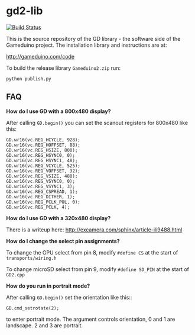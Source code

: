 gd2-lib
=======

[![Build Status](https://travis-ci.org/jamesbowman/gd2-lib.svg?branch=master)](https://travis-ci.org/jamesbowman/gd2-lib)

This is the source repository of the GD library - the software side of the Gameduino project. The installation library and instructions are at:

http://gameduino.com/code

To build the release library ``Gameduino2.zip`` run:

    python publish.py

FAQ
---

**How do I use GD with a 800x480 display?**

After calling ``GD.begin()`` you can set the scanout registers for 800x480 like this:

    GD.wr16(vc.REG_HCYCLE, 928);
    GD.wr16(vc.REG_HOFFSET, 88);
    GD.wr16(vc.REG_HSIZE, 800);
    GD.wr16(vc.REG_HSYNC0, 0);
    GD.wr16(vc.REG_HSYNC1, 48);
    GD.wr16(vc.REG_VCYCLE, 525);
    GD.wr16(vc.REG_VOFFSET, 32);
    GD.wr16(vc.REG_VSIZE, 480);
    GD.wr16(vc.REG_VSYNC0, 0);
    GD.wr16(vc.REG_VSYNC1, 3);
    GD.wr16(vc.REG_CSPREAD, 1);
    GD.wr16(vc.REG_DITHER, 1);
    GD.wr16(vc.REG_PCLK_POL, 0);
    GD.wr16(vc.REG_PCLK, 4);

**How do I use GD with a 320x480 display?**

There is a writeup here: http://excamera.com/sphinx/article-ili9488.html

**How do I change the select pin assignments?**

To change the GPU select from pin 8, modify ``#define CS`` at the start of ``transports/wiring.h``

To change microSD select from pin 9, modify ``#define SD_PIN`` at the start of ``GD2.cpp``

**How do you run in portrait mode?**

After calling ``GD.begin()`` set the orientation like this::

    GD.cmd_setrotate(2);

to enter portrait mode. The argument controls orientation, 0 and 1 are landscape. 2 and 3 are portrait.
